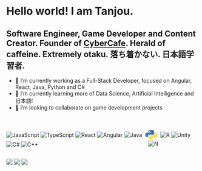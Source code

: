 # Hello world! I am Tanjou. 
## Software Engineer, Game Developer and Content Creator. Founder of <a href="https://cybercafe.blog.br">CyberCafe</a>. Herald of caffeine. Extremely otaku. 落ち着かない. 日本語学習者.

- 🔭 I’m currently working as a Full-Stack Developer, focused on Angular, React, Java, Python and C#
- 🌱 I’m currently learning more of Data Science, Artificial Intelligence and 日本語!
- 👯 I’m looking to collaborate on game development projects

<!--   <div align="center">
  <a href="https://github.com/tanjounokamioku">
  <img height="180em" src="https://github-readme-stats.vercel.app/api?username=tanjounokamioku&show_icons=true&theme=synthwave&include_all_commits=true&count_private=true"/>
<img height="180em" src="https://github-readme-stats.vercel.app/api/top-langs/?username=tanjounokamioku&layout=compact&langs_count=8&theme=synthwave"/> 
</div> -->
  <div style="display: inline_block">
    <br><br>
  <img align="center" alt="JavaScript" height="30" width="40" src="https://cdn.jsdelivr.net/gh/devicons/devicon/icons/javascript/javascript-plain.svg">
  <img align="center" alt="TypeScript" height="30" width="40" src="https://cdn.jsdelivr.net/gh/devicons/devicon/icons/typescript/typescript-original.svg">
  <img align="center" alt="React" height="30" width="40" src="https://cdn.jsdelivr.net/gh/devicons/devicon/icons/react/react-original.svg">
  <img align="center" alt="Angular" height="30" width="40" src="https://cdn.jsdelivr.net/gh/devicons/devicon/icons/angularjs/angularjs-original.svg">
  <img align="center" alt="Java" height="30" width="40" src="https://cdn.jsdelivr.net/gh/devicons/devicon/icons/java/java-original.svg" />

  <img align="center" alt="Python" height="30" width="40" src="https://raw.githubusercontent.com/devicons/devicon/master/icons/python/python-original.svg">
  <img align="center" alt="R" height="30" width="40" src="https://cdn.jsdelivr.net/gh/devicons/devicon/icons/r/r-original.svg">
  <img align="center" alt="Unity" height="40" width="40" src="https://img.icons8.com/nolan/50/unity.png">
  <img align="center" alt="C#" height="35" width="35" src="https://img.icons8.com/color/48/000000/c-sharp-logo-2.png">
  <img align="center" alt="C++" height="30" width="40" src="https://cdn.jsdelivr.net/gh/devicons/devicon/icons/cplusplus/cplusplus-original.svg">
  <img align="right" width="130" height="130" border="0" alt="N" src="https://i.picasion.com/pic92/110675bac5c1852a0cb47d72ed92defd.gif"/>
</div>
  
  ##
  
  <div> 
  <a href="https://twitter.com/tanjounokamioku" target="_blank"><img src="https://img.shields.io/badge/Twitter-1DA1F2?style=for-the-badge&logo=twitter&logoColor=white" target="_blank"></a>
  <a href="https://instagram.com/tanjounokamioku" target="_blank"><img src="https://img.shields.io/badge/-Instagram-%23E4405F?style=for-the-badge&logo=instagram&logoColor=white" target="_blank"></a>
  <a href="https://www.linkedin.com/in/tanjou" target="_blank"><img src="https://img.shields.io/badge/-LinkedIn-%230077B5?style=for-the-badge&logo=linkedin&logoColor=white" target="_blank"></a>
<!--   <a href="https://www.youtube.com/channel/UCcSLlR2yJhN3QRqC4tYIGlQ" target="_blank"><img src="https://img.shields.io/badge/YouTube-FF0000?style=for-the-badge&logo=youtube&logoColor=white" target="_blank"></a> -->
<!-- 	<a href="https://www.twitch.tv/" target="_blank"><img src="https://img.shields.io/badge/Twitch-9146FF?style=for-the-badge&logo=twitch&logoColor=white" target="_blank"></a> -->
<!--  <a href="https://discord.gg/" target="_blank"><img src="https://img.shields.io/badge/Discord-7289DA?style=for-the-badge&logo=discord&logoColor=white" target="_blank"></a>  -->

  <!-- ![Snake animation](https://github.com/tanjounokamioku/tanjounokamioku/blob/output/github-contribution-grid-snake.svg) -->
  
</div>
